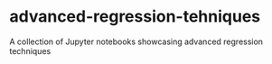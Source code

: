 # advanced-regression-tehniques
A collection of Jupyter notebooks showcasing advanced regression techniques
